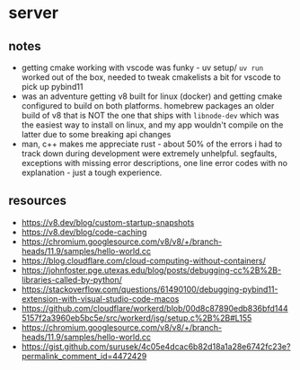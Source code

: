 # server
## notes
- getting cmake working with vscode was funky - uv setup/ `uv run` worked out of the box, needed to tweak cmakelists a bit for vscode to pick up pybind11
- was an adventure getting v8 built for linux (docker) and getting cmake configured to build on both platforms. homebrew packages an older build of v8 that is NOT the one that ships with `libnode-dev` which was the easiest way to install on linux, and my app wouldn't compile on the latter due to some breaking api changes
- man, c++ makes me appreciate rust - about 50% of the errors i had to track down during development were extremely unhelpful. segfaults, exceptions with missing error descriptions, one line error codes with no explanation - just a tough experience.
## resources
- https://v8.dev/blog/custom-startup-snapshots
- https://v8.dev/blog/code-caching
- https://chromium.googlesource.com/v8/v8/+/branch-heads/11.9/samples/hello-world.cc
- https://blog.cloudflare.com/cloud-computing-without-containers/
- https://johnfoster.pge.utexas.edu/blog/posts/debugging-cc%2B%2B-libraries-called-by-python/
- https://stackoverflow.com/questions/61490100/debugging-pybind11-extension-with-visual-studio-code-macos
- https://github.com/cloudflare/workerd/blob/00d8c87890edb836bfd1445157f2a3960eb5bc5e/src/workerd/jsg/setup.c%2B%2B#L155
- https://chromium.googlesource.com/v8/v8/+/branch-heads/11.9/samples/hello-world.cc
- https://gist.github.com/surusek/4c05e4dcac6b82d18a1a28e6742fc23e?permalink_comment_id=4472429

